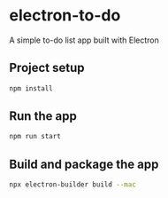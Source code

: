 # electron-to-do

A simple to-do list app built with Electron

## Project setup

``` bash
npm install
```

## Run the app

``` bash
npm run start
```

## Build and package the app

``` bash
npx electron-builder build --mac
```
